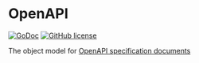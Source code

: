 # OpenAPI

[![GoDoc](https://godoc.org/github.com/wzshiming/openapi?status.svg)](https://godoc.org/github.com/wzshiming/openapi)
[![GitHub license](https://img.shields.io/github/license/wzshiming/openapi.svg)](https://github.com/wzshiming/openapi/blob/master/LICENSE)

The object model for [OpenAPI specification documents](https://github.com/OAI/OpenAPI-Specification)
